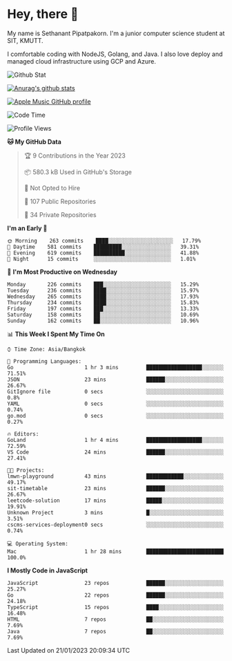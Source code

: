 # Hey, there 🙌
My name is Sethanant Pipatpakorn. I'm a junior computer science student at SIT, KMUTT.

I comfortable coding with NodeJS, Golang, and Java. I also love deploy and managed cloud infrastructure using GCP and Azure.

![Github Stat](https://github-profile-summary-cards.vercel.app/api/cards/profile-details?username=thetkpark&theme=dracula)

[![Anurag's github stats](https://github-readme-stats.vercel.app/api?username=thetkpark&count_private=true&show_icons=true&theme=tokyonight)](https://github.com/anuraghazra/github-readme-stats)

[![Apple Music GitHub profile](https://apple-music-github-profile.rayriffy.com/theme/light.svg?uid=000347.6120fcbefcb74cd59d65c108cc315787.1333)](https://github.com/rayriffy/apple-music-github-profile)

<!--START_SECTION:waka-->
![Code Time](http://img.shields.io/badge/Code%20Time-961%20hrs%202%20mins-blue)

![Profile Views](http://img.shields.io/badge/Profile%20Views-0-blue)

**🐱 My GitHub Data** 

> 🏆 9 Contributions in the Year 2023
 > 
> 📦 580.3 kB Used in GitHub's Storage 
 > 
> 🚫 Not Opted to Hire
 > 
> 📜 107 Public Repositories 
 > 
> 🔑 34 Private Repositories  
 > 
**I'm an Early 🐤** 

```text
🌞 Morning    263 commits    ████░░░░░░░░░░░░░░░░░░░░░   17.79% 
🌆 Daytime    581 commits    █████████░░░░░░░░░░░░░░░░   39.31% 
🌃 Evening    619 commits    ██████████░░░░░░░░░░░░░░░   41.88% 
🌙 Night      15 commits     ░░░░░░░░░░░░░░░░░░░░░░░░░   1.01%

```
📅 **I'm Most Productive on Wednesday** 

```text
Monday       226 commits    ███░░░░░░░░░░░░░░░░░░░░░░   15.29% 
Tuesday      236 commits    ████░░░░░░░░░░░░░░░░░░░░░   15.97% 
Wednesday    265 commits    ████░░░░░░░░░░░░░░░░░░░░░   17.93% 
Thursday     234 commits    ████░░░░░░░░░░░░░░░░░░░░░   15.83% 
Friday       197 commits    ███░░░░░░░░░░░░░░░░░░░░░░   13.33% 
Saturday     158 commits    ██░░░░░░░░░░░░░░░░░░░░░░░   10.69% 
Sunday       162 commits    ██░░░░░░░░░░░░░░░░░░░░░░░   10.96%

```


📊 **This Week I Spent My Time On** 

```text
⌚︎ Time Zone: Asia/Bangkok

💬 Programming Languages: 
Go                       1 hr 3 mins         ██████████████████░░░░░░░   71.51% 
JSON                     23 mins             ██████░░░░░░░░░░░░░░░░░░░   26.67% 
GitIgnore file           0 secs              ░░░░░░░░░░░░░░░░░░░░░░░░░   0.8% 
YAML                     0 secs              ░░░░░░░░░░░░░░░░░░░░░░░░░   0.74% 
go.mod                   0 secs              ░░░░░░░░░░░░░░░░░░░░░░░░░   0.27%

🔥 Editors: 
GoLand                   1 hr 4 mins         ██████████████████░░░░░░░   72.59% 
VS Code                  24 mins             ██████░░░░░░░░░░░░░░░░░░░   27.41%

🐱‍💻 Projects: 
lmwn-playground          43 mins             ████████████░░░░░░░░░░░░░   49.17% 
sit-timetable            23 mins             ██████░░░░░░░░░░░░░░░░░░░   26.67% 
leetcode-solution        17 mins             █████░░░░░░░░░░░░░░░░░░░░   19.91% 
Unknown Project          3 mins              █░░░░░░░░░░░░░░░░░░░░░░░░   3.51% 
cscms-services-deployment0 secs              ░░░░░░░░░░░░░░░░░░░░░░░░░   0.74%

💻 Operating System: 
Mac                      1 hr 28 mins        █████████████████████████   100.0%

```

**I Mostly Code in JavaScript** 

```text
JavaScript               23 repos            ██████░░░░░░░░░░░░░░░░░░░   25.27% 
Go                       22 repos            ██████░░░░░░░░░░░░░░░░░░░   24.18% 
TypeScript               15 repos            ████░░░░░░░░░░░░░░░░░░░░░   16.48% 
HTML                     7 repos             ██░░░░░░░░░░░░░░░░░░░░░░░   7.69% 
Java                     7 repos             ██░░░░░░░░░░░░░░░░░░░░░░░   7.69%

```



 Last Updated on 21/01/2023 20:09:34 UTC
<!--END_SECTION:waka-->
